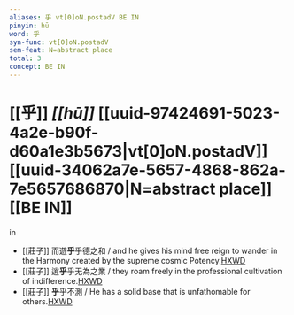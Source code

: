 ```yaml
---
aliases: 乎 vt[0]oN.postadV BE IN
pinyin: hū
word: 乎
syn-func: vt[0]oN.postadV
sem-feat: N=abstract place
total: 3
concept: BE IN 
---
```

# [[乎]] *[[hū]]*  [[uuid-97424691-5023-4a2e-b90f-d60a1e3b5673|vt[0]oN.postadV]] [[uuid-34062a7e-5657-4868-862a-7e5657686870|N=abstract place]] [[BE IN]]
in
 - [[莊子]] 而遊**乎**乎德之和 / and he gives his mind free reign to wander in the Harmony created by the supreme cosmic Potency.[HXWD](https://hxwd.org/textview.html?location=KR5c0126_tls_005-2a.24)
 - [[莊子]] 逍**乎**乎无為之業 / they roam freely in the professional cultivation of indifference.[HXWD](https://hxwd.org/textview.html?location=KR5c0126_tls_006-13a.20)
 - [[莊子]] **乎**乎不測 / He has a solid base that is unfathomable for others.[HXWD](https://hxwd.org/textview.html?location=KR5c0126_tls_007-4a.30)